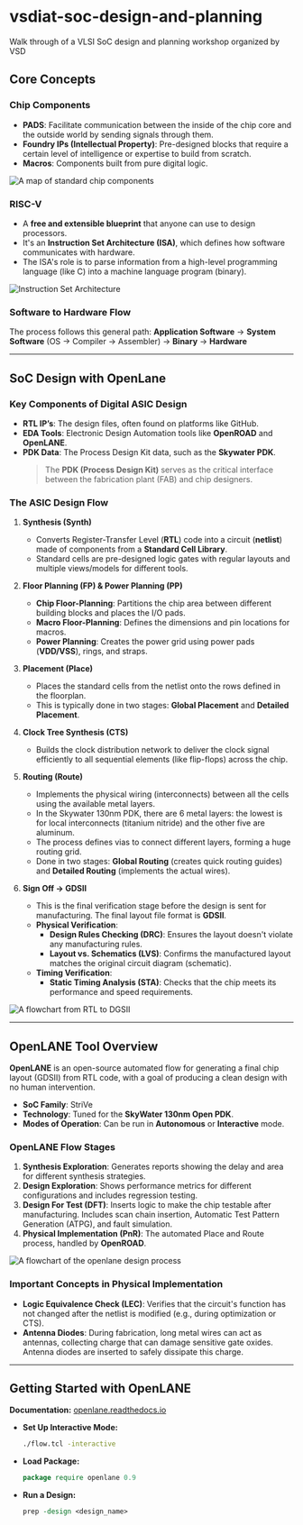 # vsdiat-soc-design-and-planning
Walk through of a VLSI SoC design and planning workshop organized by VSD


## Core Concepts

### Chip Components
* **PADS**: Facilitate communication between the inside of the chip core and the outside world by sending signals through them.
* **Foundry IPs (Intellectual Property)**: Pre-designed blocks that require a certain level of intelligence or expertise to build from scratch.
* **Macros**: Components built from pure digital logic.

![A map of standard chip components](./Images/chipcomponents.png)

### RISC-V
* A **free and extensible blueprint** that anyone can use to design processors.
* It's an **Instruction Set Architecture (ISA)**, which defines how software communicates with hardware.
* The ISA's role is to parse information from a high-level programming language (like C) into a machine language program (binary).

![Instruction Set Architecture](./Images/isariscv.png)

### Software to Hardware Flow
The process follows this general path:
**Application Software** → **System Software** (OS → Compiler → Assembler) → **Binary** → **Hardware**

---

## SoC Design with OpenLane

### Key Components of Digital ASIC Design
* **RTL IP’s**: The design files, often found on platforms like GitHub.
* **EDA Tools**: Electronic Design Automation tools like **OpenROAD** and **OpenLANE**.
* **PDK Data**: The Process Design Kit data, such as the **Skywater PDK**.
    > The **PDK (Process Design Kit)** serves as the critical interface between the fabrication plant (FAB) and chip designers.

### The ASIC Design Flow
1.  **Synthesis (Synth)**
    * Converts Register-Transfer Level (**RTL**) code into a circuit (**netlist**) made of components from a **Standard Cell Library**.
    * Standard cells are pre-designed logic gates with regular layouts and multiple views/models for different tools.

2.  **Floor Planning (FP) & Power Planning (PP)**
    * **Chip Floor-Planning**: Partitions the chip area between different building blocks and places the I/O pads.
    * **Macro Floor-Planning**: Defines the dimensions and pin locations for macros.
    * **Power Planning**: Creates the power grid using power pads (**VDD/VSS**), rings, and straps.

3.  **Placement (Place)**
    * Places the standard cells from the netlist onto the rows defined in the floorplan.
    * This is typically done in two stages: **Global Placement** and **Detailed Placement**.

4.  **Clock Tree Synthesis (CTS)**
    * Builds the clock distribution network to deliver the clock signal efficiently to all sequential elements (like flip-flops) across the chip.

5.  **Routing (Route)**
    * Implements the physical wiring (interconnects) between all the cells using the available metal layers.
    * In the Skywater 130nm PDK, there are 6 metal layers: the lowest is for local interconnects (titanium nitride) and the other five are aluminum.
    * The process defines vias to connect different layers, forming a huge routing grid.
    * Done in two stages: **Global Routing** (creates quick routing guides) and **Detailed Routing** (implements the actual wires).

6.  **Sign Off → GDSII**
    * This is the final verification stage before the design is sent for manufacturing. The final layout file format is **GDSII**.
    * **Physical Verification**:
        * **Design Rules Checking (DRC)**: Ensures the layout doesn't violate any manufacturing rules.
        * **Layout vs. Schematics (LVS)**: Confirms the manufactured layout matches the original circuit diagram (schematic).
    * **Timing Verification**:
        * **Static Timing Analysis (STA)**: Checks that the chip meets its performance and speed requirements.

![A flowchart from RTL to DGSII](./Images/rtltogdsiiflow.png)

---

## OpenLANE Tool Overview

**OpenLANE** is an open-source automated flow for generating a final chip layout (GDSII) from RTL code, with a goal of producing a clean design with no human intervention.

* **SoC Family**: StriVe
* **Technology**: Tuned for the **SkyWater 130nm Open PDK**.
* **Modes of Operation**: Can be run in **Autonomous** or **Interactive** mode.

### OpenLANE Flow Stages
1.  **Synthesis Exploration**: Generates reports showing the delay and area for different synthesis strategies.
2.  **Design Exploration**: Shows performance metrics for different configurations and includes regression testing.
3.  **Design For Test (DFT)**: Inserts logic to make the chip testable after manufacturing. Includes scan chain insertion, Automatic Test Pattern Generation (ATPG), and fault simulation.
4.  **Physical Implementation (PnR)**: The automated Place and Route process, handled by **OpenROAD**.

![A flowchart of the openlane design process](./Images/openlaneflow.png)


### Important Concepts in Physical Implementation
* **Logic Equivalence Check (LEC)**: Verifies that the circuit's function has not changed after the netlist is modified (e.g., during optimization or CTS).
* **Antenna Diodes**: During fabrication, long metal wires can act as antennas, collecting charge that can damage sensitive gate oxides. Antenna diodes are inserted to safely dissipate this charge.

---

## Getting Started with OpenLANE

**Documentation:** [openlane.readthedocs.io](https://openlane.readthedocs.io/en/latest/usage/index.html)



* **Set Up Interactive Mode:**
    ```bash
    ./flow.tcl -interactive
    ```
* **Load Package:**
    ```tcl
    package require openlane 0.9
    ```
* **Run a Design:**
    ```tcl
    prep -design <design_name>
    ```